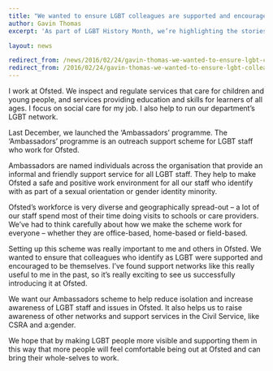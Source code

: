 ```yaml
---
title: "We wanted to ensure LGBT colleagues are supported and encouraged"
author: Gavin Thomas
excerpt: 'As part of LGBT History Month, we’re highlighting the stories of LGB* civil servants and Civil Service diversity networks. Gavin Thomas works for Ofsted. He writes about about why setting up an Ambassadors network was important to him at Ofsted.'

layout: news

redirect_from: /news/2016/02/24/gavin-thomas-we-wanted-to-ensure-lgbt-colleagues-are-supported-and-encouraged/
redirect_from: /2016/02/24/gavin-thomas-we-wanted-to-ensure-lgbt-colleagues-are-supported-and-encouraged/
---
```


I work at Ofsted. We inspect and regulate services that care for children and young people, and services providing education and skills for learners of all ages. I focus on social care for my job. I also help to run our department’s LGBT network.

Last December, we launched the ‘Ambassadors’ programme. The ‘Ambassadors’ programme is an outreach support scheme for LGBT staff who work for Ofsted.

Ambassadors are named individuals across the organisation that provide an informal and friendly support service for all LGBT staff. They help to make Ofsted a safe and positive work environment for all our staff who identify with as part of a sexual orientation or gender identity minority.

Ofsted’s workforce is very diverse and geographically spread-out – a lot of our staff spend most of their time doing visits to schools or care providers. We’ve had to think carefully about how we make the scheme work for everyone – whether they are office-based, home-based or field-based.

Setting up this scheme was really important to me and others in Ofsted. We wanted to ensure that colleagues who identify as LGBT were supported and encouraged to be themselves. I’ve found support networks like this really useful to me in the past, so it’s really exciting to see us successfully introducing it at Ofsted.

We want our Ambassadors scheme to help reduce isolation and increase awareness of LGBT staff and issues in Ofsted. It also helps us to raise awareness of other networks and support services in the Civil Service, like CSRA and a:gender.

We hope that by making LGBT people more visible and supporting them in this way that more people will feel comfortable being out at Ofsted and can bring their whole-selves to work.
